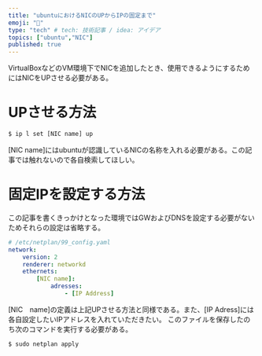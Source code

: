 ```yaml
---
title: "ubuntuにおけるNICのUPからIPの固定まで"
emoji: "🐡"
type: "tech" # tech: 技術記事 / idea: アイデア
topics: ["ubuntu","NIC"]
published: true
---
```


VirtualBoxなどのVM環境下でNICを追加したとき、使用できるようにするためにはNICをUPさせる必要がある。

# UPさせる方法
```bash
$ ip l set [NIC name] up
```

[NIC name]にはubuntuが認識しているNICの名称を入れる必要がある。この記事では触れないので各自検索してほしい。

# 固定IPを設定する方法
この記事を書くきっかけとなった環境ではGWおよびDNSを設定する必要がないためそれらの設定は省略する。
```yaml
# /etc/netplan/99_config.yaml
network:
    version: 2
    renderer: networkd
    ethernets:
        [NIC name]:
            adresses:
                - [IP Address]
```

[NIC　name]の定義は上記UPさせる方法と同様である。また、[IP Adress]には各自設定したいIPアドレスを入れていただきたい。
このファイルを保存したのち次のコマンドを実行する必要がある。

```bash
$ sudo netplan apply
```